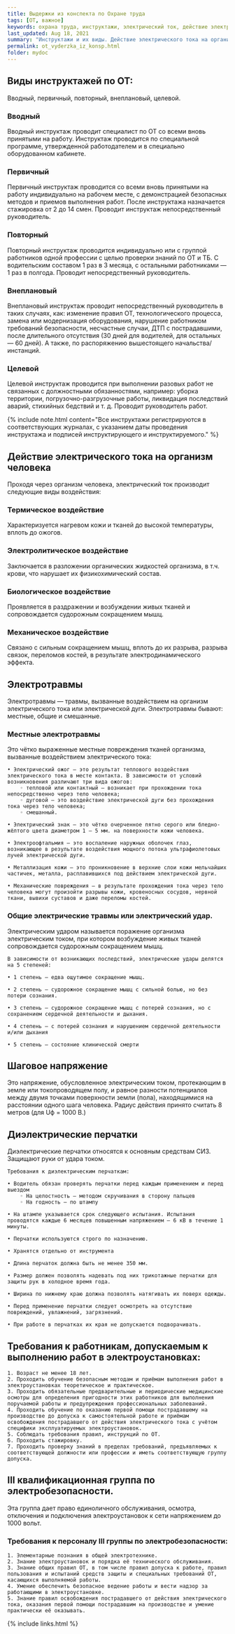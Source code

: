 ```yaml
---
title: Выдержки из конспекта по Охране труда
tags: [ОТ, важное]
keywords: охрана труда, инструктажи, электрический ток, действие электрического тока на организм, электротравмы, шаговое напряжение, диэлектрические перчатки, требования, 3 группа, III группа по электробезопасности, электробезопасность
last_updated: Aug 18, 2021
summary: "Инструктажи и их виды. Действие электрического тока на организм человека. Электротравмы. Шаговое напряжение. Диэлектрические перчатки и требования к ним. Общие требования к работникам, допускаемым к работам в электроустановках. III квалификационная группа по электробезопасности и требования к персоналу III группы."
permalink: ot_vyderzka_iz_konsp.html
folder: mydoc
---
```


## Виды инструктажей по ОТ:

Вводный, первичный, повторный, внеплановый, целевой.

### Вводный

Вводный инструктаж проводит специалист по ОТ со всеми вновь принятыми на работу. Инструктаж проводится по специальной программе, утвержденной работодателем и в специально оборудованном кабинете.

### Первичный

Первичный инструктаж проводится со всеми вновь принятыми на работу индивидуально на рабочем месте, с демонстрацией безопасных методов и приемов выполнения работ. После инструктажа назначается стажировка от 2 до 14 смен. Проводит инструктаж непосредственный руководитель.

### Повторный

Повторный инструктаж проводится индивидуально или с группой работников одной профессии с целью проверки знаний по ОТ и ТБ. С водительским составом 1 раз в 3 месяца, с остальными работниками — 1 раз в полгода. Проводит непосредственный руководитель.

### Внеплановый

Внеплановый инструктаж проводит непосредственный руководитель в таких случаях, как: изменение правил ОТ, технологического процесса, замена или модернизация оборудования, нарушение работником требований безопасности, несчастные случаи, ДТП с пострадавшими, после длительного отсутствия (30 дней для водителей, для остальных — 60 дней). А также, по распоряжению вышестоящего начальства/инстанций.
    
### Целевой

Целевой инструктаж проводится при выполнении разовых работ не связанных с должностными обязанностями, например: уборка территории, погрузочно-разгрузочные работы, ликвидация последствий аварий, стихийных бедствий и т. д. Проводит руководитель работ.

{% include note.html content="Все инструктажи регистрируются в соответствующих журналах, с указанием даты проведения инструктажа и подписей инструктирующего и инструктируемого." %}


## Действие электрического тока на организм человека

Проходя через организм человека, электрический ток производит следующие виды воздействия:

### Термическое воздействие

Характеризуется нагревом кожи и тканей до высокой температуры, вплоть до ожогов.

### Электролитическое воздействие

Заключается в разложении органических жидкостей организма, в т.ч. крови, что нарушает их физикохимический состав.

### Биологическое воздействие

Проявляется в раздражении и возбуждении живых тканей и сопровождается судорожным сокращением мышц.

### Механическое воздействие

Связано с сильным сокращением мышц, вплоть до их разрыва, разрыва связок, переломов костей, в результате электродинамического эффекта.


## Электротравмы

Электротравмы — травмы, вызванные воздействием на организм электрического тока или электрической дуги. Электротравмы бывают: местные, общие и смешанные.

### Местные электротравмы

Это чётко выраженные местные повреждения тканей организма, вызванные воздействием электрического тока:

    • Электрический ожог — это результат теплового воздействия электрического тока в месте контакта. В зависимости от условий возникновения различают три вида ожогов:
        ◦ тепловой или контактный — возникает при прохождении тока непосредственно через тело человека;
        ◦ дуговой — это воздействие электрической дуги без прохождения тока через тело человека;
        ◦ смешанный.
    
    • Электрический знак — это чётко очерченное пятно серого или бледно-жёлтого цвета диаметром 1 — 5 мм. на поверхности кожи человека.
    
    • Электроофтальмия — это воспаление наружных оболочек глаз, возникающее в результате воздействия мощного потока ультрафиолетовых лучей электрической дуги.
    
    • Металлизация кожи — это проникновение в верхние слои кожи мельчайших частичек, металла, расплавившихся под действием электрической дуги.
    
    • Механические повреждения — в результате прохождения тока через тело человека могут произойти разрывы кожи, кровеносных сосудов, нервной ткани, вывихи суставов и даже переломы костей.
    
    
### Общие электрические травмы или электрический удар.

Электрическим ударом называется поражение организма электрическим током, при котором возбуждение живых тканей сопровождается судорожным сокращением мышц.

    В зависимости от возникающих последствий, электрические удары делятся на 5 степеней:
    
    • 1 степень — едва ощутимое сокращение мышц.
    
    • 2 степень — судорожное сокращение мышц с сильной болью, но без потери сознания.
    
    • 3 степень — судорожное сокращение мышц с потерей сознания, но с сохранением сердечной деятельности и дыхания.
    
    • 4 степень — с потерей сознания и нарушением сердечной деятельности и/или дыхания
    
    • 5 степень — состояние клинической смерти


## Шаговое напряжение

Это напряжение, обусловленное электрическим током, протекающим в земле или токопроводящем полу, и равное разности потенциалов между двумя точками поверхности земли (пола), находящимися на расстоянии одного шага человека. Радиус действия принято считать 8 метров (для Uф = 1000 В.)

## Диэлектрические перчатки

Диэлектрические перчатки относятся к основным средствам СИЗ. Защищают руки от удара током.

    Требования к диэлектрическим перчаткам:
    
    • Водитель обязан проверять перчатки перед каждым применением и перед выездом
        ◦ На целостность — методом скручивания в сторону пальцев
        ◦ На годность — по штампу
    
    • На штампе указывается срок следующего испытания. Испытания проводятся каждые 6 месяцев повышенным напряжением — 6 кВ в течение 1 минуты.
    
    • Перчатки используются строго по назначению.
    
    • Хранятся отдельно от инструмента
    
    • Длина перчаток должна быть не менее 350 мм.
    
    • Размер должен позволять надевать под них трикотажные перчатки для защиты рук в холодное время года.
    
    • Ширина по нижнему краю должна позволять натягивать их поверх одежды.
    
    • Перед применение перчатки следует осмотреть на отсутствие повреждений, увлажнений, загрязнений.
    
    • При работе в перчатках их края не допускается подворачивать.


## Требования к работникам, допускаемым к выполнению работ в электроустановках:

    1. Возраст не менее 18 лет.
    2. Проходить обучение безопасным методам и приёмам выполнения работ в электроустановках теоретическое и практическое.
    3. Проходить обязательные предварительные и периодические медицинские осмотры для определения пригодности этих работников для выполнения поручаемой работы и предупреждения профессиональных заболеваний.
    4. Проходить обучение по оказанию первой помощи пострадавшему на производстве до допуска к самостоятельной работе и приёмам освобождения пострадавшего от действия электрического тока с учётом специфики эксплуатируемых электроустановок.
    5. Соблюдать требования правил, инструкций по ОТ.
    6. Проходить стажировку.
    7. Проходить проверку знаний в пределах требований, предъявляемых к соответствующей должности или профессии и иметь соответствующую группу допуска.

## III квалификационная группа по электробезопасности.

Эта группа дает право единоличного обслуживания, осмотра, отключения и подключения электроустановок к сети напряжением до 1000 вольт.

### Требования к персоналу III группы по электробезопасности:

    1. Элементарные познания в общей электротехнике.
    2. Знание электроустановок и порядка её технического обслуживания.
    3. Знание общих правил ОТ, в том числе правил допуска к работе, правил пользования и испытаний средств защиты и специальных требований ОТ, касающихся выполняемой работы.
    4. Умение обеспечить безопасное ведение работы и вести надзор за работающими в электроустановке.
    5. Знание правил освобождения пострадавшего от действия электрического тока, оказания первой помощи пострадавшим на производстве и умение практически её оказывать.





{% include links.html %}

